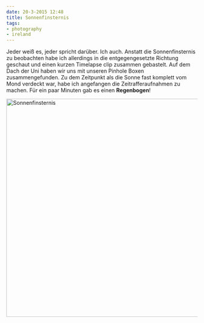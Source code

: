 ```yaml
---
date: 20-3-2015 12:48
title: Sonnenfinsternis
tags:
- photography
- ireland
---
```


Jeder weiß es, jeder spricht darüber. Ich auch. Anstatt die Sonnenfinsternis zu beobachten habe ich allerdings in die entgegengesetzte Richtung geschaut und einen kurzen Timelapse clip zusammen gebastelt. Auf dem Dach der Uni haben wir uns mit unseren Pinhole Boxen zusammengefunden. Zu dem Zeitpunkt als die Sonne fast komplett vom Mond verdeckt war, habe ich angefangen die Zeitrafferaufnahmen zu machen. Für ein paar Minuten gab es einen **Regenbogen**!
<!--more-->

<img class="img--center" src="{{ site.baseurl }}/img/eclipse_loop.gif" width="720" height="576" alt="Sonnenfinsternis" >
